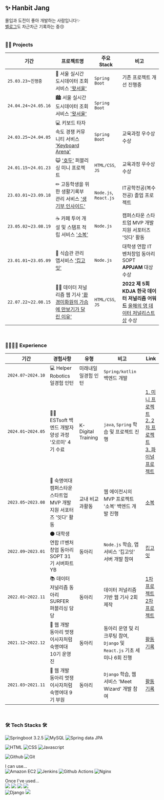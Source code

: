 ## ✨ Hanbit Jang 
몰입과 도전이 좋아 개발하는 사람입니다✨<br>
[벨로그](https://velog.io/@biiit4894/posts)도 차근차근 기록하는 중😚<br><br>

### 👩‍💻 Projects
|기간|프로젝트명|주요 Stack|비고|
|------|--------------|---|----------|
|`25.03.23`~`진행중`|🌇 서울 실시간 도시데이터 조회 서비스 ['왓서울'](https://github.com/biiit4894/what_seoul)|`Spring Boot`| 기존 프로젝트 개선 진행중 |
|`24.04.24`~`24.05.16`|🏙 서울 실시간 도시데이터 조회 서비스 ['왓서울'](https://github.com/WhatSEOUL/WhatSeoul)|`Spring Boot`|  |
|`24.03.25`~`24.04.05`|💻 키보드 타자 속도 경쟁 커뮤니티 서비스 ['Keyboard Arena'](https://github.com/Garodden/keyboard-arena)|`Spring Boot`|교육과정 우수상 수상|
|`24.01.15`~`24.01.23`|😺 ['호두'](https://github.com/biiit4894/hodu-fe-project) 퍼블리싱 미니 프로젝트|`HTML/CSS`, `JS`|교육과정 우수상 수상|
|`23.03.01`~`23.09.18`|✏ 고등학생을 위한 생활기록부 관리 서비스 ['생기부 인사이드'](https://github.com/Team-SGBInside/SGBInside-Server)|`Node.js`, `React.js`|IT공학전공(복수전공) 졸업 프로젝트|
|`23.05.02`~`23.08.19`|☕ 카페 투어 개설 및 스탬프 적립 서비스 ['소복'](https://github.com/jobofbrothers-sobok/SOBOK-SERVER)|`Node.js`|캠퍼스타운 스타트업 MVP 개발지원 서포터즈 '잇다' 활동|
|`23.01.01`~`23.05.09`|🥗 식습관 관리 앱서비스 ['킵고잇'](https://github.com/Team-KeepGoEat/KeepGoEat-Server)|`Node.js`|대학생 연합 IT 벤처창업 동아리 SOPT **APPJAM** 대상 수상|
|`22.07.22`~`22.08.15`|👷‍♂️ 데이터 저널리즘 웹 기사 ['환경미화원의 가슴에 만보기가 달린 이유'](https://github.com/biiit4894/surfer-2nd)|`HTML/CSS`, `JS`|**2022 제 5회 KDJA 한국 데이터 저널리즘 어워드** [올해의 영 데이터 저널리스트 상](http://datajournalismawards.kr/award_list/) 수상 |
<br>

### 👨‍👩‍👧‍👦 Experience
|기간|경험사항|유형|비고|Link|
|------|--------------|-----|----------|---|
|`2024.07~2024.10`|💻 Helper Robotics 일경험 인턴 | 미래내일 일경험 인턴|`Spring/kotlin` 백엔드 개발||
|`2024.01~2024.05`|🏃‍♀️ ESTsoft 백엔드 개발자 양성 과정 '오르미' 4기 수료|K-Digital Training|`java`, `Spring` 학습 및 프로젝트 진행|[1. 미니 프로젝트](https://github.com/biiit4894/hodu-fe-project)<br> [2. 2차 프로젝트](https://github.com/Garodden/keyboard-arena)<br> [3. 파이널 프로젝트](https://github.com/WhatSEOUL/WhatSeoul)
|`2023.05~2023.08`|🔹 숙명여대 캠퍼스타운 스타트업 MVP 개발지원 서포터즈 '잇다' 활동|교내 비교과활동|웹 에이전시의 MVP 프로젝트 '소복' 백엔드 개발 진행|[소복](https://github.com/jobofbrothers-sobok/SOBOK-SERVER)|
|`2022.09~2023.01`|⚫ 대학생 연합 IT벤처창업 동아리 SOPT 31기 서버파트 YB|동아리|`Node.js` 학습, 앱서비스 '킵고잇' 서버 개발 참여|[킵고잇](https://github.com/Team-KeepGoEat/KeepGoEat-Server)
|`2022.01~2022.11`|📚 데이터 저널리즘 동아리 SURFER 퍼블리싱 담당 | 동아리 | 데이터 저널리즘 기반 웹 기사 2회 제작 |[1차 프로젝트](https://projectsurfer.netlify.app/)<br> [2차 프로젝트](https://surfer-2nd.netlify.app/)|
|`2021.12~2022.12`|🔸 웹 개발 동아리 멋쟁이사자처럼 숙명여대 10기 운영진|동아리|동아리 운영 및 리크루팅 참여, `Django` 및 `React.js` 기초 세미나 6회 진행| [활동 기록](https://brick-rainbow-789.notion.site/10-1731e2d6fc5e42e986c48488f1622e98) |
|`2021.03~2021.11`|🔸 웹 개발 동아리 멋쟁이사자처럼 숙명여대 9기 부원|동아리|`Django` 학습, 웹서비스 'Meet Wizard' 개발 참여|[활동 기록](https://brick-rainbow-789.notion.site/9-f098da3854b04c719f6760daea355c3c) |
<br>

### 🛠 Tech Stacks 🛠
<img alt="Springboot 3.2.5" src ="https://img.shields.io/badge/Springboot-6DB33F.svg?&style=for-the-badge&logo=springboot&logoColor=white"/> <img alt="MySQL" src ="https://img.shields.io/badge/MySQL-4479A1.svg?&style=for-the-badge&logo=MySQL&logoColor=white"/> <img alt="Spring data JPA" src ="https://img.shields.io/badge/JPA-444AA1.svg?&style=for-the-badge&logo=jpa&logoColor=white"/> <br>

<img alt="HTML" src ="https://img.shields.io/badge/HTML-E34F26.svg?&style=for-the-badge&logo=html5&logoColor=white"/> <img alt="CSS" src ="https://img.shields.io/badge/CSS3-1572B6.svg?&style=for-the-badge&logo=css3&logoColor=white"/> <img alt="Javascript" src ="https://img.shields.io/badge/Javascript-F7DF1E.svg?&style=for-the-badge&logo=javascript&logoColor=white"/><br> 

<img alt="Github" src ="https://img.shields.io/badge/github-181717.svg?&style=for-the-badge&logo=github&logoColor=white"/> <img alt="Git" src ="https://img.shields.io/badge/git-F05032.svg?&style=for-the-badge&logo=git&logoColor=white"/>
<br>

I can use...<br>
<img alt="Amazon EC2" src ="https://img.shields.io/badge/AWS-FF9900.svg?&style=for-the-badge&logo=amazonwebservices&logoColor=white"/> <img alt="Jenkins" src="https://img.shields.io/badge/jenkins-000000?style=for-the-badge&logo=jenkins&logoColor=white"/> <img alt="Github Actions" src="https://img.shields.io/badge/github actions-000000?style=for-the-badge&logo=githubactions&logoColor=white"/> <img alt="Nginx" src="https://img.shields.io/badge/nginx-008000?style=for-the-badge&logo=nginx&logoColor=white"/>


Once I've used...<br>
<img src="https://img.shields.io/badge/Node.js-43853D?style=for-the-badge&logo=node.js&logoColor=white"> <img src="https://img.shields.io/badge/Express.js-404D59?style=for-the-badge"> <img src="https://img.shields.io/badge/PostgreSQL-316192?style=for-the-badge&logo=postgresql&logoColor=white"> <img src="https://img.shields.io/badge/Prisma-3982CE?style=for-the-badge&logo=Prisma&logoColor=white"><br>
<img alt="Django" src ="https://img.shields.io/badge/Django-092E20.svg?&style=for-the-badge&logo=django&logoColor=white"/> <img src="https://img.shields.io/badge/React-20232A?style=for-the-badge&logo=react&logoColor=61DAFB"> 

